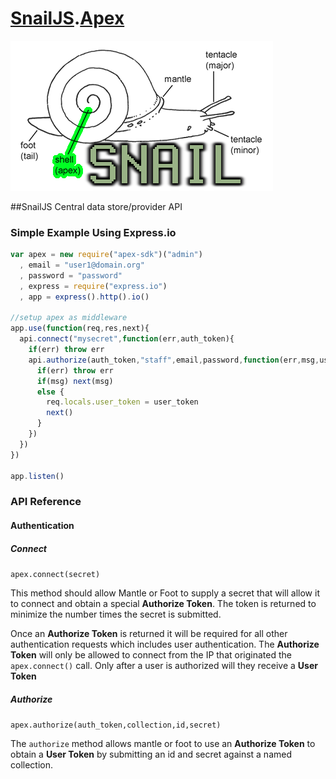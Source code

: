 # [SnailJS](//github.com/snailjs/).[Apex](//github.com/snailjs/apex/)
![Logo](snail-apex.png)

##SnailJS Central data store/provider API

### Simple Example Using Express.io

```js
var apex = new require("apex-sdk")("admin")
  , email = "user1@domain.org"
  , password = "password"
  , express = require("express.io")
  , app = express().http().io()

//setup apex as middleware
app.use(function(req,res,next){
  api.connect("mysecret",function(err,auth_token){
    if(err) throw err
    api.authorize(auth_token,"staff",email,password,function(err,msg,user_token){
      if(err) throw err
      if(msg) next(msg)
      else {
        req.locals.user_token = user_token
        next()
      }
    })
  })
})

app.listen()
```

### API Reference

#### Authentication

##### Connect

`apex.connect(secret)`

This method should allow Mantle or Foot to supply a secret that will allow it to connect and obtain a special **Authorize Token**. The token is returned to minimize the number times the secret is submitted.

Once an **Authorize Token** is returned it will be required for all other authentication requests which includes user authentication. The **Authorize Token** will only be allowed to connect from the IP that originated the `apex.connect()` call. Only after a user is authorized will they receive a **User Token**

##### Authorize

`apex.authorize(auth_token,collection,id,secret)`

The `authorize` method allows mantle or foot to use an **Authorize Token** to obtain a **User Token** by submitting an id and secret against a named collection.
